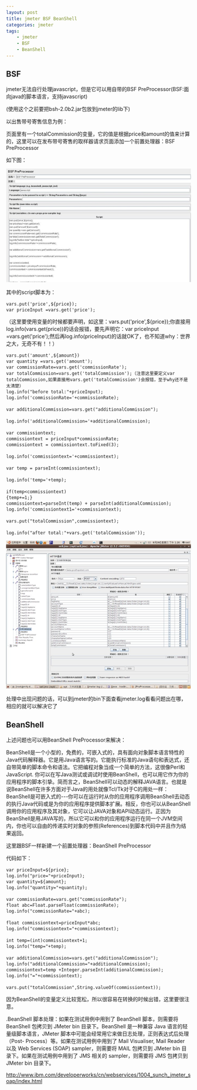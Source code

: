 ```yaml
---
layout: post
title: jmeter BSF BeanShell
categories: jmeter
tags: 
    - jmeter
    - BSF
    - BeanShell
---
```


## BSF

jmeter无法自行处理javascript，但是它可以用自带的BSF PreProcessor(BSF:面向java的脚本语言，支持javascript)

(使用这个之前要把bsh-2.0b2.jar包放到jmeter的lib下)

以出售带号寄售信息为例：

页面里有一个totalCommission的变量，它的值是根据price和amount的值来计算的，这里可以在发布带号寄售的取样器请求页面添加一个前置处理器：BSF PreProcessor

如下图：

<img src="/media/img/jmeter-bsf-1.jpg">

其中的script脚本为：

	vars.put('price',${price});
	var priceInput =vars.get('price');

（这里要使用变量的时候都要声明，如这里：vars.put('price',${price});你直接用log.info(vars.get(price))的话会报错，要先声明它：var priceInput =vars.get('price');然后再log.info(priceInput)的话就OK了，也不知道why：世界之大，无奇不有！！）

	vars.put('amount',${amount})
	var quantity =vars.get('amount');
	var commissionRate=vars.get('commissionRate');
	var totalCommission=vars.get('totalCommission');（注意这里要定义var totalCommission,如果直接用vars.get('totalCommission')会报错，至于why还不是太清楚）
	log.info("before total:"+priceInput);
	log.info('commissionRate='+commissionRate);

	var additionalCommission=vars.get("additionalCommission");

	log.info('additionalCommission='+additionalCommission);

	var commissiontext;
	commissiontext = priceInput*commissionRate;
	commissiontext = commissiontext.toFixed(3);

	log.info('commissiontext='+commissiontext);

	var temp = parseInt(commissiontext);

	log.info('temp='+temp);

	if(temp<commissiontext)
	{temp+=1;}
	commissiontext=parseInt(temp) + parseInt(additionalCommission);
	log.info('commissiontext1='+commissiontext);

	vars.put("totalCommission",commissiontext);

	log.info("after total:"+vars.get('totalCommission'));

<img src="/media/img/jmeter-bsf-2.jpg">

处理中出现问题的话，可以到jmeter的bin下面查看jmeter.log看看问题出在哪，相应的就可以解决它了

## BeanShell

上述问题也可以用BeanShell PreProcessor来解决：

BeanShell是一个小型的，免费的，可嵌入式的，具有面向对象脚本语言特性的Java代码解释器。它是用Java语言写的。它能执行标准的Java语句和表达式，还自带简单的脚本命令和语法。它把编程对象当成一个简单的方法，这很像Perl和JavaScript. 你可以在写Java测试或调试时使用BeanShell，也可以用它作为你的应用程序的脚本引挚。简而言之，BeanShell可以动态的解释JAVA语言。也就是说BeanShell在许多方面对于Java的用处就像Tcl/Tk对于C的用处一样：BeanShell是可嵌入式的---你可以在运行时从你的应用程序调用BeanShell去动态的执行Java代码或是为你的应用程序提供脚本扩展。相反，你也可以从BeanShell调用你的应用程序及其对象，它可以让JAVA对象和API动态运行。正因为BeanShell是用JAVA写的，所以它可以和你的应用程序运行在同一个JVM空间内，你也可以自由的传递实时对象的参照(References)到脚本代码中并且作为结果返回。

这里跟BSF一样新建一个前置处理器：BeanShell PreProcessor

代码如下：

	var priceInput=${price};
	log.info("price="+priceInput);
	var quantity=${amount};
	log.info("quantity="+quantity);

	var commissionRate=vars.get("commissionRate");
	float abc=Float.parseFloat(commissionRate);
	log.info("commissionRate="+abc);

	float commissiontext=priceInput*abc;
	log.info("commissiontext="+commissiontext);

	int temp=(int)commissiontext+1;
	log.info("temp="+temp);

	var additionalCommission=vars.get("additionalCommission");
	log.info("additionalCommission="+additionalCommission);
	commissiontext=temp +Integer.parseInt(additionalCommission);
	log.info("="+commissiontext);

	vars.put("totalCommission",String.valueOf(commissiontext));

因为BeanShell的变量定义比较宽松，所以很容易在转换的时候出错，这里要很注意。

.BeanShell 脚本处理：如果在测试用例中用到了 BeanShell 脚本，则需要将 BeanShell 包拷贝到 JMeter bin 目录下。BeanShell 是一种兼容 Java 语言的轻量级脚本语言，JMeter 脚本中可能会经常用它来做日志处理，正则表达式后处理（Post- Process）等。如果在测试用例中用到了 Mail Visualiser, Mail Reader 以及 Web Services (SOAP) sampler，则需要将 MAIL 包拷贝到 JMeter bin 目录下。如果在测试用例中用到了 JMS 相关的 sampler，则需要将 JMS 包拷贝到 JMeter bin 目录下。

http://www.ibm.com/developerworks/cn/webservices/1004_sunch_jmeter_soap/index.html
